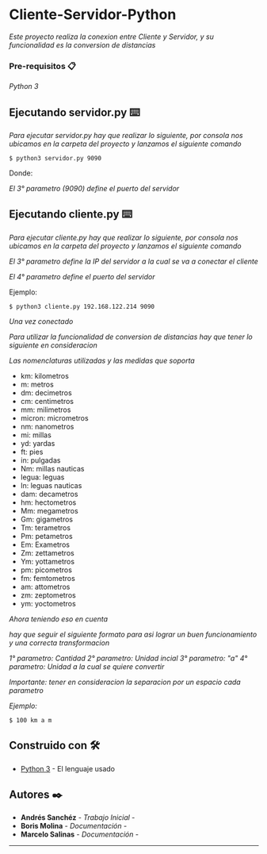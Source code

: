 # Cliente-Servidor-Python

_Este proyecto realiza la conexion entre Cliente y Servidor, y su funcionalidad es la conversion de distancias_

### Pre-requisitos 📋

_Python 3_

## Ejecutando servidor.py ⌨️

_Para ejecutar servidor.py hay que realizar lo siguiente, por consola nos ubicamos en la carpeta del proyecto y lanzamos el siguiente comando_

```
$ python3 servidor.py 9090
```

Donde:

_El 3° parametro (9090) define el puerto del servidor_

## Ejecutando cliente.py ⌨️

_Para ejecutar cliente.py hay que realizar lo siguiente, por consola nos ubicamos en la carpeta del proyecto y lanzamos el siguiente comando_

_El 3° parametro define la IP del servidor a la cual se va a conectar el cliente_

_El 4° parametro define el puerto del servidor_

Ejemplo:

```
$ python3 cliente.py 192.168.122.214 9090
```

_Una vez conectado_

_Para utilizar la funcionalidad de conversion de distancias hay que tener lo siguiente en consideracion_

_Las nomenclaturas utilizadas y las medidas que soporta_

- km: kilometros
- m: metros
- dm: decimetros
- cm: centimetros
- mm: milimetros
- micron: micrometros
- nm: nanometros
- mi: millas
- yd: yardas
- ft: pies
- in: pulgadas
- Nm: millas nauticas
- legua: leguas
- ln: leguas nauticas
- dam: decametros
- hm: hectometros
- Mm: megametros
- Gm: gigametros
- Tm: terametros
- Pm: petametros
- Em: Exametros
- Zm: zettametros
- Ym: yottametros
- pm: picometros
- fm: femtometros
- am: attometros
- zm: zeptometros
- ym: yoctometros
        
_Ahora teniendo eso en cuenta_

_hay que seguir el siguiente formato para asi lograr un buen funcionamiento y una correcta transformacion_

_1° parametro: Cantidad_
_2° parametro: Unidad incial_
_3° parametro: "a"_
_4° parametro: Unidad a la cual se quiere convertir_

_Importante: tener en consideracion la separacion por un espacio cada parametro_

_Ejemplo:_

```
$ 100 km a m
```

## Construido con 🛠️

* [Python 3](https://www.python.org/) - El lenguaje usado

## Autores ✒️

* **Andrés Sanchéz** - *Trabajo Inicial* -
* **Boris Molina** - *Documentación* -
* **Marcelo Salinas** - *Documentación* -

---

